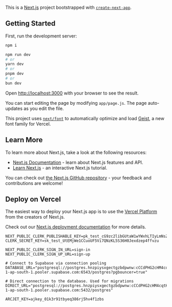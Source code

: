 This is a [Next.js](https://nextjs.org) project bootstrapped with [`create-next-app`](https://github.com/vercel/next.js/tree/canary/packages/create-next-app).

## Getting Started

First, run the development server:

```bash
npm i

npm run dev
# or
yarn dev
# or
pnpm dev
# or
bun dev
```

Open [http://localhost:3000](http://localhost:3000) with your browser to see the result.

You can start editing the page by modifying `app/page.js`. The page auto-updates as you edit the file.

This project uses [`next/font`](https://nextjs.org/docs/app/building-your-application/optimizing/fonts) to automatically optimize and load [Geist](https://vercel.com/font), a new font family for Vercel.

## Learn More

To learn more about Next.js, take a look at the following resources:

- [Next.js Documentation](https://nextjs.org/docs) - learn about Next.js features and API.
- [Learn Next.js](https://nextjs.org/learn) - an interactive Next.js tutorial.

You can check out [the Next.js GitHub repository](https://github.com/vercel/next.js) - your feedback and contributions are welcome!

## Deploy on Vercel

The easiest way to deploy your Next.js app is to use the [Vercel Platform](https://vercel.com/new?utm_medium=default-template&filter=next.js&utm_source=create-next-app&utm_campaign=create-next-app-readme) from the creators of Next.js.

Check out our [Next.js deployment documentation](https://nextjs.org/docs/app/building-your-application/deploying) for more details.



    NEXT_PUBLIC_CLERK_PUBLISHABLE_KEY=pk_test_cG9zc2libGUtaW1wYWxhLTIyLmNsZXJrLmFjY291bnRzLmRldiQ
    CLERK_SECRET_KEY=sk_test_UtEMjWe1CCuoUF5Vi7QNzKL5S36H0Jexdzep4ffvzu

    NEXT_PUBLIC_CLERK_SIGN_IN_URL=sign-in
    NEXT_PUBLIC_CLERK_SIGN_UP_URL=sign-up

    # Connect to Supabase via connection pooling
    DATABASE_URL="postgresql://postgres.hnzpiysxgectgzbdpwnw:cCCdPHG2cHM4cqtK@aws-1-ap-south-1.pooler.supabase.com:6543/postgres?pgbouncer=true"

    # Direct connection to the database. Used for migrations
    DIRECT_URL="postgresql://postgres.hnzpiysxgectgzbdpwnw:cCCdPHG2cHM4cqtK@aws-1-ap-south-1.pooler.supabase.com:5432/postgres"

    ARCJET_KEY=ajkey_01k3r91tbyeq386rj5hv4f1zbs

